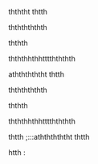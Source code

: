 thththt
thtth



thththththth



ththth


thththhthhtttthththth

athththththt
thtth



thththththth



ththth


thththhthhtttthththth


thtth
;:::athththththt
thtth


htth :